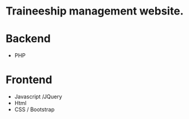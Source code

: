 # Traineeship management website.

# Backend
  - PHP
# Frontend
  - Javascript /JQuery
  - Html
  - CSS / Bootstrap
